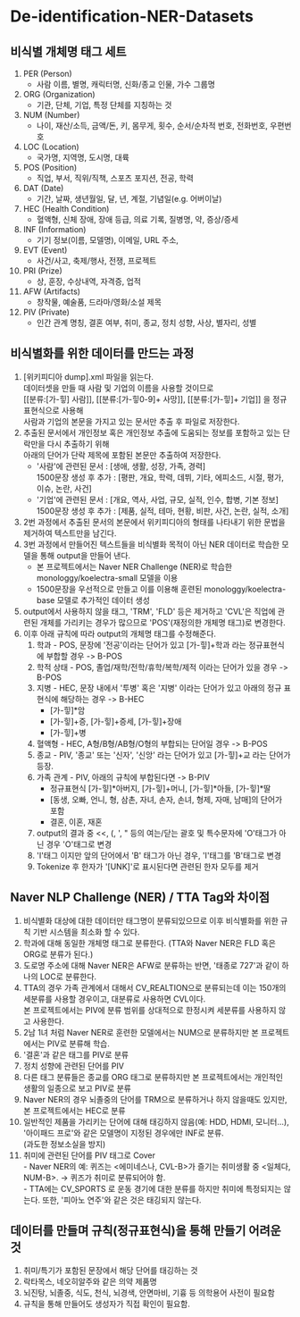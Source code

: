 # De-identification-NER-Datasets

## 비식별 개체명 태그 세트
1) PER (Person)
   - 사람 이름, 별명, 캐릭터명, 신화/종교 인물, 가수 그룹명
2) ORG (Organization)
   - 기관, 단체, 기업, 특정 단체를 지칭하는 것
3) NUM (Number)
   - 나이, 재산/소득, 금액/돈, 키, 몸무게, 횟수, 순서/순차적 번호, 전화번호, 우편번호
4) LOC (Location)
   - 국가명, 지역명, 도시명, 대륙
5) POS (Position)
   - 직업, 부서, 직위/직책, 스포츠 포지션, 전공, 학력
6) DAT (Date)
   - 기간, 날짜, 생년월일, 달, 년, 계절, 기념일(e.g. 어버이날)
7) HEC (Health Condition)
   - 혈액형, 신체 장애, 장애 등급, 의료 기록, 질병명, 약, 증상/증세
8) INF (Information)
   - 기기 정보(이름, 모델명), 이메일, URL 주소, 
9) EVT (Event)
   - 사건/사고, 축제/행사, 전쟁, 프로젝트 
10) PRI (Prize)
    - 상, 훈장, 수상내역, 자격증, 업적
11) AFW (Artifacts)
    - 창작물, 예술품, 드라마/영화/소설 제목
12) PIV (Private)
    - 인간 관계 명칭, 결혼 여부, 취미, 종교, 정치 성향, 사상, 별자리, 성별

## 비식별화를 위한 데이터를 만드는 과정
   1) \[위키피디아 dump\].xml 파일을 읽는다.  
   데이터셋을 만들 때 사람 및 기업의 이름을 사용할 것이므로 <br> 
   \[\[분류:[가-힣] 사람\]\], \[\[분류:[가-힣0-9]+ 사망\]\], \[\[분류:[가-힣]+ 기업\]\] 을 정규표현식으로 사용해 <br>
   사람과 기업의 본문을 가지고 있는 문서만 추출 후 파일로 저장한다.
   2) 추출된 문서에서 개인정보 혹은 개인정보 추출에 도움되는 정보를 포함하고 있는 단락만을 다시 추출하기 위해 <br> 아래의 단어가 단락 제목에 포함된 본문만 추출하여 저장한다.  
      - '사람'에 관련된 문서 : \[생애, 생활, 성장, 가족, 경력\]    
        1500문장 생성 후 추가 : \[평판, 개요, 학력, 데뷔, 기타, 에피소드, 시절, 평가, 이슈, 논란, 사건\]
      - '기업'에 관련된 문서 : \[개요, 역사, 사업, 규모, 실적, 인수, 합병, 기본 정보\]  
        1500문장 생성 후 추가 : \[제품, 실적, 테마, 현황, 비판, 사건, 논란, 실적, 소개\]
   3) 2번 과정에서 추출된 문서의 본문에서 위키피디아의 형태를 나타내기 위한 문법을 제거하여 텍스트만을 남긴다.
   4) 3번 과정에서 만들어진 텍스트들을 비식별화 목적이 아닌 NER 데이터로 학습한 모델을 통해 output을 만들어 낸다.  
      - 본 프로젝트에서는 Naver NER Challenge (NER)로 학습한 monologgy/koelectra-small 모델을 이용
      - 1500문장을 우선적으로 만들고 이를 이용해 훈련된 monologgy/koelectra-base 모델로 추가적인 데이터 생성
   5) output에서 사용하지 않을 태그, 'TRM', 'FLD' 등은 제거하고 'CVL'은 직업에 관련된 개체를 가리키는 경우가 많으므로 'POS'(재정의한 개체명 태그)로 변경한다.
   6) 이후 아래 규칙에 따라 output의 개체명 태그를 수정해준다.  
      1) 학과 - POS, 문장에 '전공'이라는 단어가 있고 \[가-힣\]+학과 라는 정규표현식에 부합할 경우 -> B-POS
      2) 학적 상태 - POS, 졸업/재학/전학/휴학/복학/제적 이라는 단어가 있을 경우 -> B-POS
      3) 지병 - HEC, 문장 내에서 '투병' 혹은 '지병' 이라는 단어가 있고 아래의 정규 표현식에 해당하는 경우 -> B-HEC  
         - \[가-힣\]*암
         - \[가-힣\]+증, \[가-힣\]+증세, \[가-힣\]+장애
         - \[가-힣\]+병
      4) 혈액형 - HEC, A형/B형/AB형/O형의 부합되는 단어일 경우 -> B-POS
      5) 종교 - PIV, '종교' 또는 '신자', '신앙' 라는 단어가 있고 \[가-힣\]+교 라는 단어가 등장.
      6) 가족 관계 - PIV, 아래의 규칙에 부합된다면 -> B-PIV  
         - 정규표현식 \[가-힣\]*아버지, \[가-힣\]+머니, \[가-힣\]*아들, \[가-힣\]*딸
         - \[동생, 오빠, 언니, 형, 삼촌, 자녀, 손자, 손녀, 형제, 자매, 남매\]의 단어가 포함
         - 결혼, 이혼, 재혼
      7) output의 결과 중 <<, (, ', " 등의 여는/닫는 괄호 및 특수문자에 'O'태그가 아닌 경우 'O'태그로 변경
      8) 'I'태그 이지만 앞의 단어에서 'B' 태그가 아닌 경우, 'I'태그를 'B'태그로 변경
      9) Tokenize 후 한자가 '\[UNK\]'로 표시된다면 관련된 한자 모두를 제거

## Naver NLP Challenge (NER) / TTA Tag와 차이점
   1. 비식별화 대상에 대한 데이터만 태그명이 분류되있으므로 이후 비식별화를 위한 규칙 기반 시스템을 최소화 할 수 있다.
   2. 학과에 대해 동일한 개체명 태그로 분류한다. (TTA와 Naver NER은 FLD 혹은 ORG로 분류가 된다.)
   3. 도로명 주소에 대해 Naver NER은 AFW로 분류하는 반면, '태종로 727'과 같이 하나의 LOC로 분류한다.
   4. TTA의 경우 가족 관계에서 대해서 CV_REALTION으로 분류되는데 이는 150개의 세분류를 사용할 경우이고, 대분류로 사용하면 CVL이다.  
      본 프로젝트에서는 PIV에 분류 범위를 상대적으로 한정시켜 세분류를 사용하지 않고 사용한다. 
   5. 2남 1녀 처럼 Naver NER로 훈련한 모델에서는 NUM으로 분류하지만 본 프로젝트에서는 PIV로 분류해 학습.
   6. '결혼'과 같은 태그를 PIV로 분류
   7. 정치 성향에 관련된 단어를 PIV
   8. 다른 태그 분류들은 종교를 ORG 태그로 분류하지만 본 프로젝트에서는 개인적인 생활의 일종으로 보고 PIV로 분류
   9. Naver NER의 경우 뇌졸중의 단어를 TRM으로 분류하거나 하지 않을때도 있지만, 본 프로젝트에서는 HEC로 분류
   10. 일반적인 제품을 가리키는 단어에 대해 태깅하지 않음(예: HDD, HDMI, 모니터...), '아이패드 프로'와 같은 모델명이 지정된 경우에만 INF로 분류.  
   (과도한 정보소실을 방지)
   11. 취미에 관련된 단어를 PIV 태그로 Cover  
      - Naver NER의 예: 퀴즈는 <에미네스나, CVL-B>가 즐기는 취미생활 중 <일체다, NUM-B>. -> 퀴즈가 취미로 분류되어야 함.  
      - TTA에는 CV_SPORTS 로 운동 경기에 대한 분류를 하지만 취미에 특정되지는 않는다. 또한, '피아노 연주'와 같은 것은 태깅되지 않는다.

## 데이터를 만들며 규칙(정규표현식)을 통해 만들기 어려운 것
   1. 취미/특기가 포함된 문장에서 해당 단어를 태깅하는 것
   2. 락타목스, 네오히알주와 같은 의약 제품명
   3. 뇌진탕, 뇌졸중, 식도, 천식, 뇌경색, 안면마비, 기흉 등 의학용어 사전이 필요함
   4. 규칙을 통해 만들어도 생성자가 직접 확인이 필요함.
